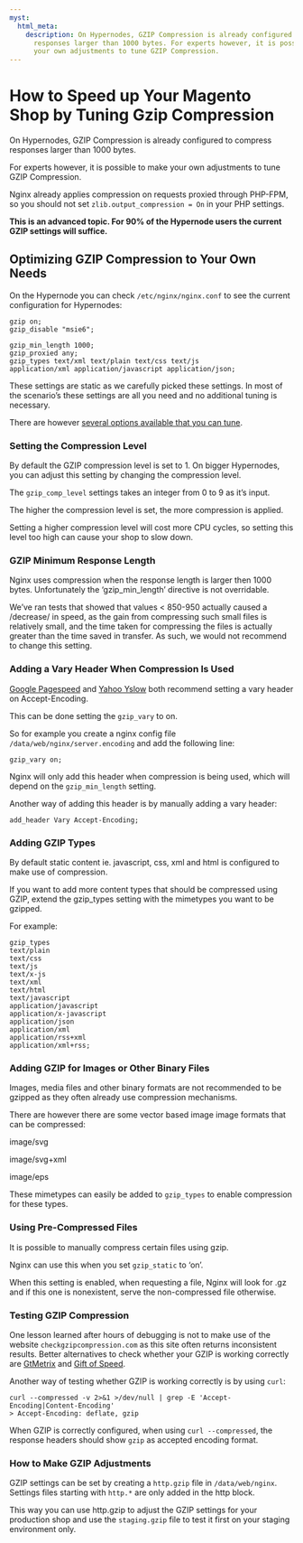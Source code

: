 ```yaml
---
myst:
  html_meta:
    description: On Hypernodes, GZIP Compression is already configured to compress
      responses larger than 1000 bytes. For experts however, it is possible to make
      your own adjustments to tune GZIP Compression.
---
```


<!-- source: https://support.hypernode.com/en/hypernode/nginx/how-to-speed-up-your-magento-shop-by-tuning-gzip-compression/ -->

# How to Speed up Your Magento Shop by Tuning Gzip Compression

On Hypernodes, GZIP Compression is already configured to compress responses larger than 1000 bytes.

For experts however, it is possible to make your own adjustments to tune GZIP Compression.

Nginx already applies compression on requests proxied through PHP-FPM, so you should not set `zlib.output_compression = On` in your PHP settings.

**This is an advanced topic. For 90% of the Hypernode users the current GZIP settings will suffice.**

## Optimizing GZIP Compression to Your Own Needs

On the Hypernode you can check `/etc/nginx/nginx.conf` to see the current configuration for Hypernodes:

```nginx
gzip on;
gzip_disable "msie6";

gzip_min_length 1000;
gzip_proxied any;
gzip_types text/xml text/plain text/css text/js
application/xml application/javascript application/json;
```

These settings are static as we carefully picked these settings. In most of the scenario’s these settings are all you need and no additional tuning is necessary.

There are however [several options available that you can tune](http://nginx.org/en/docs/http/ngx_http_gzip_module.html).

### Setting the Compression Level

By default the GZIP compression level is set to 1. On bigger Hypernodes, you can adjust this setting by changing the compression level.

The `gzip_comp_level` settings takes an integer from 0 to 9 as it’s input.

The higher the compression level is set, the more compression is applied.

Setting a higher compression level will cost more CPU cycles, so setting this level too high can cause your shop to slow down.

### GZIP Minimum Response Length

Nginx uses compression when the response length is larger then 1000 bytes. Unfortunately the ‘gzip_min_length’ directive is not overridable.

We’ve ran tests that showed that values \< 850-950 actually caused a /decrease/ in speed, as the gain from compressing such small files is relatively small, and the time taken for compressing the files is actually greater than the time saved in transfer. As such, we would not recommend to change this setting.

### Adding a Vary Header When Compression Is Used

[Google Pagespeed](https://developers.google.com/speed/pagespeed/insights/) and [Yahoo Yslow](http://yslow.org/) both recommend setting a vary header on Accept-Encoding.

This can be done setting the `gzip_vary` to on.

So for example you create a nginx config file `/data/web/nginx/server.encoding` and add the following line:

```nginx
gzip_vary on;
```

Nginx will only add this header when compression is being used, which will depend on the `gzip_min_length` setting.

Another way of adding this header is by manually adding a vary header:

```nginx
add_header Vary Accept-Encoding;
```

### Adding GZIP Types

By default static content ie. javascript, css, xml and html is configured to make use of compression.

If you want to add more content types that should be compressed using GZIP, extend the gzip_types setting with the mimetypes you want to be gzipped.

For example:

```nginx
gzip_types
text/plain
text/css
text/js
text/x-js
text/xml
text/html
text/javascript
application/javascript
application/x-javascript
application/json
application/xml
application/rss+xml
application/xml+rss;
```

### Adding GZIP for Images or Other Binary Files

Images, media files and other binary formats are not recommended to be gzipped as they often already use compression mechanisms.

There are however there are some vector based image image formats that can be compressed:

image/svg

image/svg+xml

image/eps

These mimetypes can easily be added to `gzip_types` to enable compression for these types.

### Using Pre-Compressed Files

It is possible to manually compress certain files using gzip.

Nginx can use this when you set `gzip_static` to ‘on’.

When this setting is enabled, when requesting a file, Nginx will look for .gz and if this one is nonexistent, serve the non-compressed file otherwise.

### Testing GZIP Compression

One lesson learned after hours of debugging is not to make use of the website `checkgzipcompression.com` as this site often returns inconsistent results. Better alternatives to check whether your GZIP is working correctly are [GtMetrix](https://gtmetrix.com/) and [Gift of Speed](https://www.giftofspeed.com/gzip-test).

Another way of testing whether GZIP is working correctly is by using `curl`:

```nginx
curl --compressed -v 2>&1 >/dev/null | grep -E 'Accept-Encoding|Content-Encoding'
> Accept-Encoding: deflate, gzip
```

When GZIP is correctly configured, when using `curl --compressed`, the response headers should show `gzip` as accepted encoding format.

### How to Make GZIP Adjustments

GZIP settings can be set by creating a `http.gzip` file in `/data/web/nginx`. Settings files starting with `http.*` are only added in the http block.

This way you can use http.gzip to adjust the GZIP settings for your production shop and use the `staging.gzip` file to test it first on your staging environment only.
